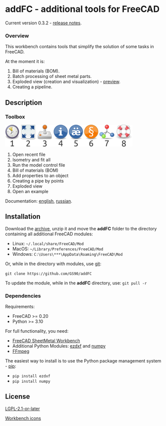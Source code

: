 # addFC - additional tools for FreeCAD

Current version 0.3.2 - [release notes](changelog.md).


### Overview

This workbench contains tools that simplify the solution of some tasks in FreeCAD.

At the moment it is:

1. Bill of materials (BOM).
2. Batch processing of sheet metal parts.
3. Exploded view (creation and visualization) - [preview](https://youtu.be/G9eikdejY6g).
4. Creating a pipeline.


## Description

### Toolbox

![](repo/doc/icon.png)

1. Open recent file
2. Isometry and fit all
3. Run the model control file
4. Bill of materials (BOM)
5. Add properties to an object
6. Creating a pipe by points
7. Exploded view
8. Open an example

Documentation: [english](documentation_EN.md), [russian](documentation_RU.md).

## Installation

Download the [archive](https://github.com/GS90/addFC/archive/main.zip), unzip it and move the __addFC__ folder to the directory containing all additional FreeCAD modules:

* Linux: `~/.local/share/FreeCAD/Mod`
* MacOS: `~/Library/Preferences/FreeCAD/Mod`
* Windows: `C:\Users\***\AppData\Roaming\FreeCAD\Mod`

Or, while in the directory with modules, use [git](https://git-scm.com):

`git clone https://github.com/GS90/addFC`

To update the module, while in the __addFC__ directory, use:
`git pull -r`


### Dependencies

Requirements:

* FreeCAD >= 0.20
* Python >= 3.10

For full functionality, you need:

* [FreeCAD SheetMetal Workbench](https://github.com/shaise/FreeCAD_SheetMetal)
* Additional Python Modules: [ezdxf](https://pypi.org/project/ezdxf) and [numpy](https://pypi.org/project/numpy)
* [FFmpeg](https://ffmpeg.org)

The easiest way to install is to use the Python package management system - [pip](https://en.wikipedia.org/wiki/Pip_(package_manager)):

* `pip install ezdxf`
* `pip install numpy`


## License

[LGPL-2.1-or-later](LICENSE)

[Workbench icons](https://en.wikipedia.org/wiki/Tango_Desktop_Project)
